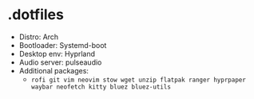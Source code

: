 # .dotfiles

- Distro: Arch
- Bootloader: Systemd-boot
- Desktop env: Hyprland
- Audio server: pulseaudio
- Additional packages:
    - ```rofi git vim neovim stow wget unzip flatpak ranger hyprpaper waybar neofetch kitty bluez bluez-utils```

